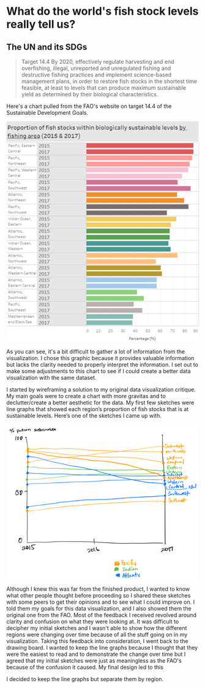 # What do the world's fish stock levels really tell us?
## The UN and its SDGs
> Target 14.4
> By 2020, effectively regulate harvesting and end overfishing, illegal, unreported and unregulated fishing and destructive fishing practices and implement science-based management plans, in order to restore fish stocks in the shortest time feasible, at least to levels that can produce maximum sustainable yield as determined by their biological characteristics.


Here's a chart pulled from the FAO's website on target 14.4 of the Sustainable Development Goals.

![](https://github.com/mattko517/portfolio/blob/main/FAO%20graphic.png?raw=true)

As you can see, it's a bit difficult to gather a lot of information from the visualization. I chose this graphic because it provides valuable information but lacks the clarity needed to properly interpret the information. I set out to make some adjustments to this chart to see if I could create a better data visualization with the same dataset.

I started by wireframing a solution to my original data visualization critique. My main goals were to create a chart with more gravitas and to declutter/create a better aesthetic for the data. My first few sketches were line graphs that showed each region’s proportion of fish stocks that is at sustainable levels. Here’s one of the sketches I came up with.

![](https://github.com/mattko517/portfolio/blob/main/Sketch.png?raw=true)

Although I knew this was far from the finished product, I wanted to know what other people thought before proceeding so I shared these sketches with some peers to get their opinions and to see what I could improve on. I told them my goals for this data visualization, and I also showed them the original one from the FAO. Most of the feedback I received revolved around clarity and confusion on what they were looking at. It was difficult to decipher my initial sketches and I wasn't able to show how the different regions were changing over time because of all the stuff going on in my visualization. Taking this feedback into consideration, I went back to the drawing board. I wanted to keep the line graphs because I thought that they were the easiest to read and to demonstrate the change over time but I agreed that my initial sketches were just as meaningless as the FAO's because of the confusion it caused. My final design led to this

<div class="flourish-embed flourish-chart" data-src="visualisation/5360049"><script src="https://public.flourish.studio/resources/embed.js"></script></div>


I decided to keep the line graphs but separate them by region. 

